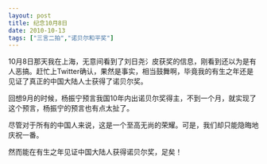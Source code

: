 ```yaml
---
layout: post
title: 纪念10月8日
date: 2010-10-13
tags: ["三言二拍","诺贝尔和平奖"]
---
```


10月8日那天我在上海，无意间看到了刘日尧氵皮获奖的信息，刚看到还以为是有人恶搞。赶忙上Twitter确认，果然是事实，相当鼓舞啊，毕竟我的有生之年还是见证了真正的中国大陆人士获得了诺贝尔奖。

回想9月的时候，杨振宁预言我国10年内出诺贝尔奖得主，不到一个月，就实现了这个预言，杨振宁的预言也有点太扯了。

尽管对于所有的中国人来说，这是一个至高无尚的荣耀。可是，我们却只能隐晦地庆祝一番。

然而能在有生之年见证中国大陆人获得诺贝尔奖，足矣！